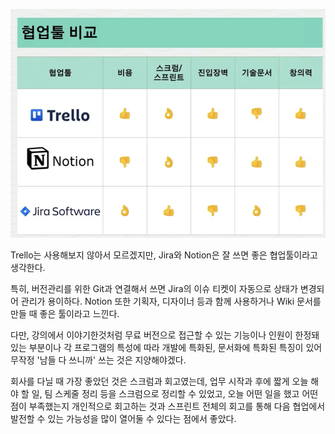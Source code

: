 ![](../images/difference.png)

Trello는 사용해보지 않아서 모르겠지만, Jira와 Notion은 잘 쓰면 좋은 협업툴이라고 생각한다.

특히, 버전관리를 위한 Git과 연결해서 쓰면 Jira의 이슈 티켓이 자동으로 상태가 변경되어 관리가 용이하다. Notion 또한 기획자, 디자이너 등과 함께 사용하거나 Wiki 문서를 만들 때 좋은 툴이라고 느낀다.

다만, 강의에서 이야기한것처럼 무료 버전으로 접근할 수 있는 기능이나 인원이 한정돼있는 부분이나 각 프로그램의 특성에 따라 개발에 특화된, 문서화에 특화된 특징이 있어 무작정 '남들 다 쓰니까' 쓰는 것은 지양해야겠다.

회사를 다닐 때 가장 좋았던 것은 스크럼과 회고였는데, 업무 시작과 후에 짧게 오늘 해야 할 일, 팀 스케줄 정리 등을 스크럼으로 정리할 수 있었고, 오늘 어떤 일을 했고 어떤 점이 부족했는지 개인적으로 회고하는 것과 스프린트 전체의 회고를 통해 다음 협업에서 발전할 수 있는 가능성을 많이 열어둘 수 있다는 점에서 좋았다.
